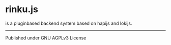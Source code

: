 # rinku.js
is a pluginbased backend system based on hapijs and lokijs. 

---------
Published under GNU AGPLv3 License

